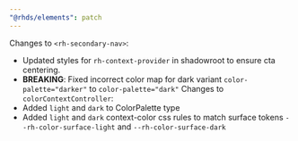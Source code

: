 ```yaml
---
"@rhds/elements": patch
---
```


Changes to `<rh-secondary-nav>`:
 - Updated styles for `rh-context-provider` in shadowroot to ensure cta centering.
 - **BREAKING**: Fixed incorrect color map for dark variant `color-palette="darker"` to `color-palette="dark"`
Changes to `colorContextController`:
 - Added `light` and `dark` to ColorPalette type
 - Added `light` and `dark` context-color css rules to match surface tokens `--rh-color-surface-light` and `--rh-color-surface-dark`